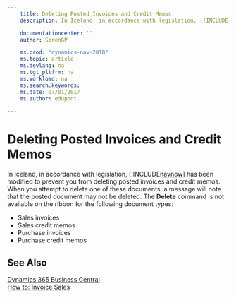 ```yaml
---
    title: Deleting Posted Invoices and Credit Memos
    description: In Iceland, in accordance with legislation, [!INCLUDE[navnow](../../includes/navnow_md.md)] has been modified to prevent you from deleting posted invoices and credit memos.

    documentationcenter: ''
    author: SorenGP

    ms.prod: "dynamics-nav-2018"
    ms.topic: article
    ms.devlang: na
    ms.tgt_pltfrm: na
    ms.workload: na
    ms.search.keywords:
    ms.date: 07/01/2017
    ms.author: edupont

---
```

# Deleting Posted Invoices and Credit Memos
In Iceland, in accordance with legislation, [!INCLUDE[navnow](../../includes/navnow_md.md)] has been modified to prevent you from deleting posted invoices and credit memos. When you attempt to delete one of these documents, a message will note that the posted document may not be deleted. The **Delete** command is not available on the ribbon for the following document types:  

- Sales invoices  
- Sales credit memos  
- Purchase invoices  
- Purchase credit memos  

## See Also
[Dynamics 365 Business Central](https://docs.microsoft.com/dynamics365/business-central/)  
[How to: Invoice Sales](../../sales-how-invoice-sales.md)
